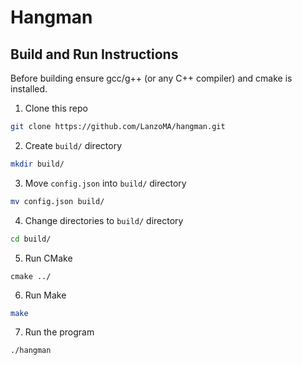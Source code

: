 # Hangman

## Build and Run Instructions

Before building ensure gcc/g++ (or any C++ compiler) and cmake is installed.

1. Clone this repo

```bash
git clone https://github.com/LanzoMA/hangman.git
```

2. Create `build/` directory

```bash
mkdir build/
```
 
3. Move `config.json` into `build/` directory

```bash
mv config.json build/
```

4. Change directories to `build/` directory

```bash
cd build/
```

5. Run CMake

```
cmake ../
```


6. Run Make

```bash
make
```


7. Run the program

```bash
./hangman
```